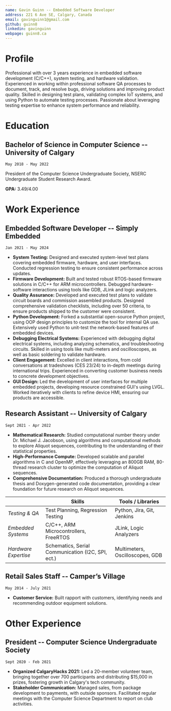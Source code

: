 ```yaml
---
name: Gavin Guinn -- Embedded Software Developer
address: 221 6 Ave SE, Calgary, Canada 
email: gavinguinn1@gmail.com
github: guinn8
linkedin: gavinguinn
webpage: guinn8.ca
---
```


# Profile

Professional with over 3 years experience in embedded software development (C/C++), system testing, and hardware validation. Experienced in working within professional software QA processes to document, track, and resolve bugs, driving solutions and improving product quality. Skilled in designing test plans, validating complex IoT systems, and using Python to automate testing processes. Passionate about leveraging testing expertise to enhance system performance and reliability.

# Education

## Bachelor of Science in Computer Science -- University of Calgary

    May 2018 - May 2022

President of the Computer Science Undergraduate Society, NSERC Undergraduate Student Research Award.

**GPA:** 3.49/4.00

# Work Experience

## Embedded Software Developer -- Simply Embedded  

    Jan 2021 - May 2024

- **System Testing:** Designed and executed system-level test plans covering embedded firmware, hardware, and user interfaces. Conducted regression testing to ensure consistent performance across updates.
- **Firmware Development:** Built and tested robust RTOS-based firmware solutions in C/C++ for ARM microcontrollers. Debugged hardware-software interactions using tools like GDB, JLink and logic analyzers.
- **Quality Assurance:**  Developed and executed test plans to validate circuit boards and commission assembled products. Designed comprehensive validation checklists, including over 50 criteria, to ensure products shipped to the customer were consistent.
- **Python Development:** Forked a substantial open-source Python project, using OOP design principles to customize the tool for internal QA use. Extensively used Python to unit-test the network-based features of embedded devices.
- **Debugging Electrical Systems:**  Experienced with  debugging digital electrical systems, including analyzing schematics, and troubleshooting circuits. Skilled in using tools like multi-meters and oscilloscopes, as well as basic soldering to validate hardware.
- **Client Engagement:** Excelled in client interactions, from cold conversations at tradeshows (CES 23/24) to in-depth meetings during international trips. Experienced in converting customer business needs to concrete development objectives.
- **GUI Design:** Led the development of user interfaces for multiple embedded projects, developing resource constrained GUI's using LVGL. Worked iteratively with clients to refine device HMI, ensuring our products are accessible.

## Research Assistant -- University of Calgary

    Sept 2021 - Apr 2022

- **Mathematical Research:** Studied computational number theory under  Dr. Michael J. Jacobson, using algorithms and computational methods to explore Aliquot sequences, contributing to the understanding of their statistical properties.
- **High-Performance Compute:** Developed scalable and parallel algorithms in C and OpenMP, effectively leveraging an 800GB RAM, 80-thread research cluster to optimize the computation of Aliquot sequences.
- **Comprehensive Documentation:** Produced a thorough undergraduate thesis and Doxygen-generated code documentation, providing a clear foundation for future research on Aliquot sequences.

|                      | **Skills**                                               | **Tools / Libraries**             |
| -------------------- | -------------------------------------------------------- | --------------------------------- |
| *Testing & QA*       | Test Planning, Regression Testing                        | Python, Jira, Git, Jenkins        |
| *Embedded Systems*   | C/C++, ARM Microcontrollers, FreeRTOS                    | JLink, Logic Analyzers |
| *Hardware Expertise* | Schematics, Serial Communication (I2C, SPI, ect.) | Multimeters, Oscilloscopes, GDB   |

## Retail Sales Staff -- Camper’s Village

    May 2014 - July 2021

- **Customer Service:** Built rapport with customers, identifying needs and recommending outdoor equipment solutions.

# Other Experience

## President -- Computer Science Undergraduate Society

    Sept 2020 - Feb 2021

- **Organized CalgaryHacks 2021:** Led a 20-member volunteer team, bringing together over 700 participants and distributing $15,000 in prizes, fostering growth in Calgary's tech community.
- **Stakeholder Communication:** Managed sales, from package development to payments, with outside sponsors. Facilitated regular meetings with the Computer Science Department to report on club activities.
